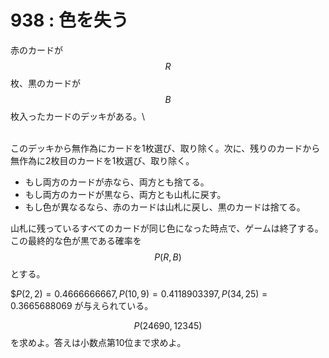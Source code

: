 # 938 : 色を失う

赤のカードが$$R$$枚、黒のカードが$$B$$枚入ったカードのデッキがある。\
\
このデッキから無作為にカードを1枚選び、取り除く。次に、残りのカードから無作為に2枚目のカードを1枚選び、取り除く。

* もし両方のカードが赤なら、両方とも捨てる。
* もし両方のカードが黒なら、両方とも山札に戻す。
* もし色が異なるなら、赤のカードは山札に戻し、黒のカードは捨てる。

山札に残っているすべてのカードが同じ色になった時点で、ゲームは終了する。この最終的な色が黒である確率を $$P(R,B)$$ とする。

\$$P(2,2) = 0.4666666667, P(10,9) = 0.4118903397, P(34,25) = 0.3665688069$ が与えられている。

$$P(24690,12345)$$ を求めよ。答えは小数点第10位まで求めよ。
